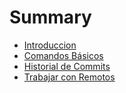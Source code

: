 # Summary

- [Introduccion](README.md)
- [Comandos Básicos](comandos-basicos.md)
- [Historial de Commits](historial-commits.md)
- [Trabajar con Remotos](trabajar-con-remotos-md)
